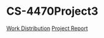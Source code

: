 # CS-4470Project3

<a href="https://iowa-my.sharepoint.com/:x:/r/personal/drasmith_uiowa_edu/Documents/CS4470%20Project%203%20Work%20Distribution%20Sheet.xlsx?d=wcb37df3bfb8543cc80fb7cd723d7502b&csf=1&web=1&e=ZKb2Oh">Work Distribution</a>
<a href="https://iowa-my.sharepoint.com/:w:/r/personal/drasmith_uiowa_edu/Documents/CS4470%20Project%203%20Report.docx?d=wd2f080e07ddd42868d13cbe703c06be1&csf=1&web=1&e=vM971W">Project Report</a>
